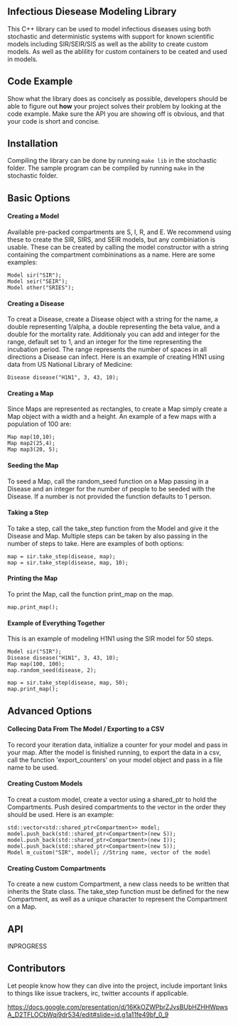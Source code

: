## Infectious Diesease Modeling Library

This C++ library can be used to model infectious diseases using both stochastic and deterministic systems with support for known scientific models including SIR/SEIR/SIS as well as the ability to create custom models. As well as the ablility for custom containers to be ceated and used in models.

## Code Example

Show what the library does as concisely as possible, developers should be able to figure out **how** your project solves their problem by looking at the code example. Make sure the API you are showing off is obvious, and that your code is short and concise.

## Installation

Compiling the library can be done by running `make lib` in the stochastic folder.
The sample program can be compiled by running `make` in the stochastic folder.

## Basic Options
#### Creating a Model
Available pre-packed compartments are S, I, R, and E. We recommend using these to create the SIR, SIRS, and SEIR models, but any combiniation is usable. These can be created by calling the model constructor with a string containing the compartment combininations as a name. Here are some examples:
```
Model sir("SIR");
Model seir("SEIR");
Model other("SRIES");
```

#### Creating a Disease
To creat a Disease, create a Disease object with a string for the name, a double representing 1/alpha, a double representing the beta value, and a double for the mortality rate. Additionaly you can add and integer for the range, default set to 1, and an integer for the time representing the incubation period. The range represents the number of spaces in all directions a Disease can infect. Here is an example of creating H1N1 using data from US National Library of Medicine:
```
Disease disease("H1N1", 3, 43, 10);
```

#### Creating a Map
Since Maps are represented as rectangles, to create a Map simply create a Map object with a width and a height. An example of a few maps with a population of 100 are:
```
Map map(10,10);
Map map2(25,4);
Map map3(20, 5);
```

#### Seeding the Map
To seed a Map, call the random_seed function on a Map passing in a Disease and an integer for the number of people to be seeded with the Disease. If a number is not provided the function defaults to 1 person.

#### Taking a Step
To take a step, call the take_step function from the Model and give it the Disease and Map. Multiple steps can be taken by also passing in the number of steps to take. Here are examples of both options:
```
map = sir.take_step(disease, map);
map = sir.take_step(disease, map, 10);
```

#### Printing the Map
To print the Map, call the function print_map on the map.
```
map.print_map();
```

#### Example of Everything Together
This is an example of modeling H1N1 using the SIR model for 50 steps.
```
Model sir("SIR");
Disease disease("H1N1", 3, 43, 10);
Map map(100, 100);
map.random_seed(disease, 2);

map = sir.take_step(disease, map, 50);
map.print_map();
```

## Advanced Options
#### Collecing Data From The Model / Exporting to a CSV
To record your iteration data, initialize a counter for your model and pass in your map. After the model is finished running, to export the data in a csv, call the function 'export_counters' on your model object and pass in a file name to be used.

#### Creating Custom Models
To creat a custom model, create a vector using a shared_ptr to hold the Compartments. Push desired compartments to the vector in the order they should be used. Here is an example:
```
std::vector<std::shared_ptr<Compartment>> model;
model.push_back(std::shared_ptr<Compartment>(new S));
model.push_back(std::shared_ptr<Compartment>(new I));
model.push_back(std::shared_ptr<Compartment>(new S));
Model m_custom("SIR", model); //String name, vector of the model
```

#### Creating Custom Compartments 
To create a new custom Compartment, a new class needs to be written that inherits the State class. The take_step function must be defined for the new Compartment, as well as a unique character to represent the Compartment on a Map.

## API

INPROGRESS

## Contributors

Let people know how they can dive into the project, include important links to things like issue trackers, irc, twitter accounts if applicable.

https://docs.google.com/presentation/d/16KkOZWPbrZJvsBUbHZHHWpwsA_D2TFLOCbWqj9dr534/edit#slide=id.g1a11fe49bf_0_9
